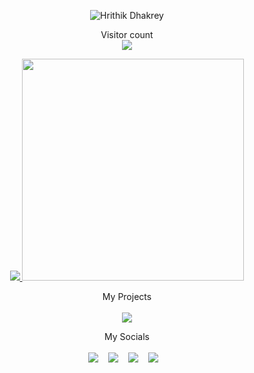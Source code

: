 
<p align='center'>
<img src="https://readme-typing-svg.herokuapp.com?lines=Hi+there+%F0%9F%91%8B+I'm+Hrithik+Dhakrey+%F0%9F%91%A8%E2%80%8D%F0%9F%92%BB;I'm+Python+Developer" alt='Hrithik Dhakrey'/>
</p>

<p align="center">  
  Visitor count<br>
  <img src="https://profile-counter.glitch.me/iamdhakrey/count.svg/" />
</p>

<p align='center'>
  <a href="*"><img src="https://github-readme-stats.vercel.app/api/top-langs/?username=iamdhakrey&exclude_repo=Python,kernel_xioami_zizuhu_ysl,kernel_xiaomi_cannon,pycord&layout=compact&theme=dark">
  <a href="#"><img src="https://github-readme-stats.vercel.app/api?username=iamdhakrey&show_icons=true&count_private=true&theme=dark" width="355"></a>
</p>


<p align='center'>
  My Projects<br/><br>

  <a href="#"> 
  <img src="https://github-readme-stats.vercel.app/api/pin/?username=iamdhakrey&repo=sakura_web&theme=chartreuse-dark">
  </a>
</p>

<p align='center'>
  My Socials<br/><br/>
<a href="https://www.linkedin.com/in/iamdhakrey"><img src="https://img.shields.io/badge/linkedin-%230077B5.svg?&style=for-the-badge&logo=linkedin&logoColor=white"></a>&nbsp;&nbsp;&nbsp;
<a href="https://t.me/iamdhakrey"><img src="https://img.shields.io/badge/Telegram-2CA5E0?style=for-the-badge&logo=telegram&logoColor=white"></a>&nbsp;&nbsp;&nbsp;
<a href="https://www.instagram.com/iamdhakrey"><img src="https://img.shields.io/badge/instagram-%23E4405F.svg?&style=for-the-badge&logo=instagram&logoColor=white"></a>&nbsp;&nbsp;&nbsp;
<a href="https://www.github.com/iamdhakrey"><img src="https://img.shields.io/badge/GitHub-100000?style=for-the-badge&logo=github&logoColor=white"></a>&nbsp;&nbsp;&nbsp;
</p>
